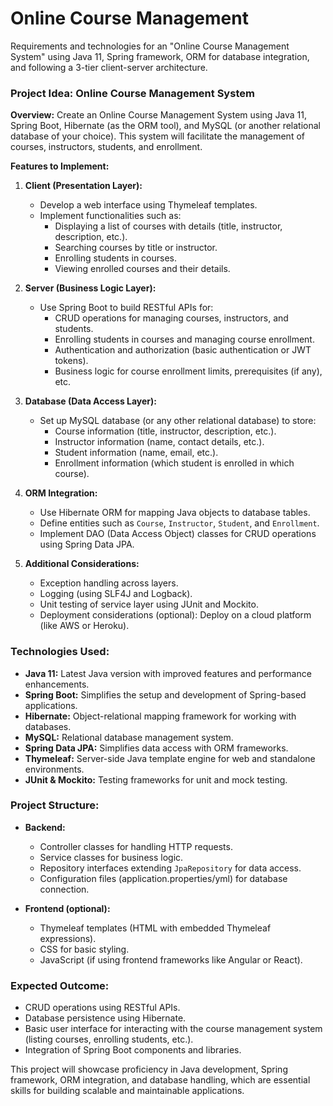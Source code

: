 # Online Course Management
Requirements and technologies for an "Online Course Management System" using Java 11, Spring framework, ORM for database integration, and following a 3-tier client-server architecture.

### Project Idea: Online Course Management System

**Overview:**
Create an Online Course Management System using Java 11, Spring Boot, Hibernate (as the ORM tool), and MySQL (or another relational database of your choice). This system will facilitate the management of courses, instructors, students, and enrollment.

**Features to Implement:**

1. **Client (Presentation Layer):**
   - Develop a web interface using Thymeleaf templates.
   - Implement functionalities such as:
     - Displaying a list of courses with details (title, instructor, description, etc.).
     - Searching courses by title or instructor.
     - Enrolling students in courses.
     - Viewing enrolled courses and their details.

2. **Server (Business Logic Layer):**
   - Use Spring Boot to build RESTful APIs for:
     - CRUD operations for managing courses, instructors, and students.
     - Enrolling students in courses and managing course enrollment.
     - Authentication and authorization (basic authentication or JWT tokens).
     - Business logic for course enrollment limits, prerequisites (if any), etc.

3. **Database (Data Access Layer):**
   - Set up MySQL database (or any other relational database) to store:
     - Course information (title, instructor, description, etc.).
     - Instructor information (name, contact details, etc.).
     - Student information (name, email, etc.).
     - Enrollment information (which student is enrolled in which course).

4. **ORM Integration:**
   - Use Hibernate ORM for mapping Java objects to database tables.
   - Define entities such as `Course`, `Instructor`, `Student`, and `Enrollment`.
   - Implement DAO (Data Access Object) classes for CRUD operations using Spring Data JPA.

5. **Additional Considerations:**
   - Exception handling across layers.
   - Logging (using SLF4J and Logback).
   - Unit testing of service layer using JUnit and Mockito.
   - Deployment considerations (optional): Deploy on a cloud platform (like AWS or Heroku).

### Technologies Used:

- **Java 11:** Latest Java version with improved features and performance enhancements.
- **Spring Boot:** Simplifies the setup and development of Spring-based applications.
- **Hibernate:** Object-relational mapping framework for working with databases.
- **MySQL:** Relational database management system.
- **Spring Data JPA:** Simplifies data access with ORM frameworks.
- **Thymeleaf:** Server-side Java template engine for web and standalone environments.
- **JUnit & Mockito:** Testing frameworks for unit and mock testing.

### Project Structure:

- **Backend:**
  - Controller classes for handling HTTP requests.
  - Service classes for business logic.
  - Repository interfaces extending `JpaRepository` for data access.
  - Configuration files (application.properties/yml) for database connection.

- **Frontend (optional):**
  - Thymeleaf templates (HTML with embedded Thymeleaf expressions).
  - CSS for basic styling.
  - JavaScript (if using frontend frameworks like Angular or React).

### Expected Outcome:

- CRUD operations using RESTful APIs.
- Database persistence using Hibernate.
- Basic user interface for interacting with the course management system (listing courses, enrolling students, etc.).
- Integration of Spring Boot components and libraries.

This project will showcase proficiency in Java development, Spring framework, ORM integration, and database handling, which are essential skills for building scalable and maintainable applications. 
